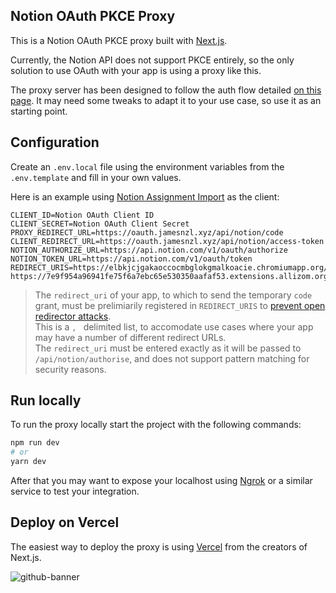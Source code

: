 ## Notion OAuth PKCE Proxy

This is a Notion OAuth PKCE proxy built with [Next.js](https://nextjs.org).

Currently, the Notion API does not support PKCE entirely, so the only solution to use OAuth with your app is using a proxy like this.

The proxy server has been designed to follow the auth flow detailed [on this page](https://jamesnzl.notion.site/notion-assignment-import-c3a8c6f233de439e8f5e903826e78bd9). It may need some tweaks to adapt it to your use case, so use it as an starting point.

## Configuration

Create an `.env.local` file using the environment variables from the `.env.template` and fill in your own values.

Here is an example using [Notion Assignment Import](https://github.com/JamesNZL/notion-assignment-import) as the client:

```
CLIENT_ID=Notion OAuth Client ID
CLIENT_SECRET=Notion OAuth Client Secret
PROXY_REDIRECT_URL=https://oauth.jamesnzl.xyz/api/notion/code
CLIENT_REDIRECT_URL=https://oauth.jamesnzl.xyz/api/notion/access-token
NOTION_AUTHORIZE_URL=https://api.notion.com/v1/oauth/authorize
NOTION_TOKEN_URL=https://api.notion.com/v1/oauth/token
REDIRECT_URIS=https://elbkjcjgakaoccocmbglokgmalkoacie.chromiumapp.org/oauth, https://7e9f954a96941fe75f6a7ebc65e530350aafaf53.extensions.allizom.org/oauth
```

> The `redirect_uri` of your app, to which to send the temporary `code` grant, must be prelimiarily registered in `REDIRECT_URIS` to [prevent open redirector attacks](https://www.oauth.com/oauth2-servers/redirect-uris/redirect-uri-registration/).  
> This is a `, ` delimited list, to accomodate use cases where your app may have a number of different redirect URLs.  
> The `redirect_uri` must be entered exactly as it will be passed to `/api/notion/authorise`, and does not support pattern matching for security reasons.

## Run locally

To run the proxy locally start the project with the following commands:

```bash
npm run dev
# or
yarn dev
```

After that you may want to expose your localhost using [Ngrok](https://ngrok.com) or a similar service to test your integration.

## Deploy on Vercel

The easiest way to deploy the proxy is using [Vercel](https://vercel.com) from the creators of Next.js.

![github-banner](https://user-images.githubusercontent.com/42417619/167178913-14d05f08-7364-4440-8423-792ff5ab838d.png)

